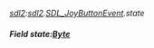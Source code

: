 _[sdl2](../../modules/sdl2/sdl2-module.md):[sdl2](../../modules/sdl2/sdl2-module.md).[SDL\_JoyButtonEvent](../../modules/sdl2/sdl2-sdl_joybuttonevent.md).state_
##### Field state:[Byte](../../modules/wonkey/wonkey-types-byte.md)
